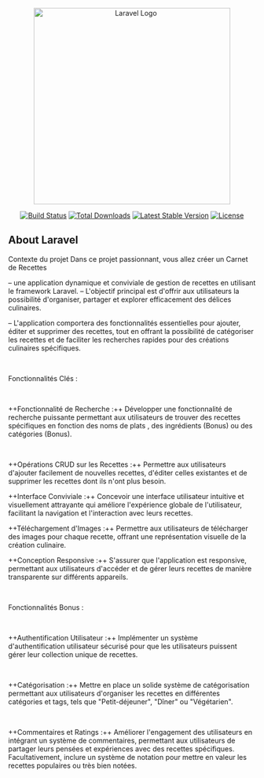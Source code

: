 <p align="center"><a href="https://laravel.com" target="_blank"><img src="https://raw.githubusercontent.com/laravel/art/master/logo-lockup/5%20SVG/2%20CMYK/1%20Full%20Color/laravel-logolockup-cmyk-red.svg" width="400" alt="Laravel Logo"></a></p>

<p align="center">
<a href="https://github.com/laravel/framework/actions"><img src="https://github.com/laravel/framework/workflows/tests/badge.svg" alt="Build Status"></a>
<a href="https://packagist.org/packages/laravel/framework"><img src="https://img.shields.io/packagist/dt/laravel/framework" alt="Total Downloads"></a>
<a href="https://packagist.org/packages/laravel/framework"><img src="https://img.shields.io/packagist/v/laravel/framework" alt="Latest Stable Version"></a>
<a href="https://packagist.org/packages/laravel/framework"><img src="https://img.shields.io/packagist/l/laravel/framework" alt="License"></a>
</p>

## About Laravel

Contexte du projet
Dans ce projet passionnant, vous allez créer un Carnet de Recettes

– une application dynamique et conviviale de gestion de recettes en utilisant le framework Laravel. – L'objectif principal est d'offrir aux utilisateurs la possibilité d'organiser, partager et explorer efficacement des délices culinaires.

– L'application comportera des fonctionnalités essentielles pour ajouter, éditer et supprimer des recettes, tout en offrant la possibilité de catégoriser les recettes et de faciliter les recherches rapides pour des créations culinaires spécifiques.

​

Fonctionnalités Clés :

​

++Fonctionnalité de Recherche :++ Développer une fonctionnalité de recherche puissante permettant aux utilisateurs de trouver des recettes spécifiques en fonction des noms de plats , des ingrédients (Bonus) ou des catégories (Bonus).

​

++Opérations CRUD sur les Recettes :++ Permettre aux utilisateurs d'ajouter facilement de nouvelles recettes, d'éditer celles existantes et de supprimer les recettes dont ils n'ont plus besoin.

++Interface Conviviale :++ Concevoir une interface utilisateur intuitive et visuellement attrayante qui améliore l'expérience globale de l'utilisateur, facilitant la navigation et l'interaction avec leurs recettes.

++Téléchargement d'Images :++ Permettre aux utilisateurs de télécharger des images pour chaque recette, offrant une représentation visuelle de la création culinaire.

++Conception Responsive :++ S'assurer que l'application est responsive, permettant aux utilisateurs d'accéder et de gérer leurs recettes de manière transparente sur différents appareils.

​

Fonctionnalités Bonus :

​

++Authentification Utilisateur :++ Implémenter un système d'authentification utilisateur sécurisé pour que les utilisateurs puissent gérer leur collection unique de recettes.

​

++Catégorisation :++ Mettre en place un solide système de catégorisation permettant aux utilisateurs d'organiser les recettes en différentes catégories et tags, tels que "Petit-déjeuner", "Dîner" ou "Végétarien".

​

++Commentaires et Ratings :++ Améliorer l'engagement des utilisateurs en intégrant un système de commentaires, permettant aux utilisateurs de partager leurs pensées et expériences avec des recettes spécifiques. Facultativement, inclure un système de notation pour mettre en valeur les recettes populaires ou très bien notées.
